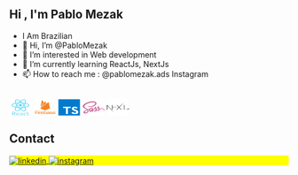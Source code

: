 ## Hi , I'm Pablo Mezak

-  I Am Brazilian
- 👋 Hi, I’m @PabloMezak
- 👀 I’m interested in Web development
- 🌱 I’m currently learning ReactJs, NextJs
- 📫 How to reach me : @pablomezak.ads Instagram

<!---
PabloMezak/PabloMezak is a ✨ special ✨ repository because its `README.md` (this file) appears on your GitHub profile.
You can click the Preview link to take a look at your changes.
--->
  <div style="display: inline_block"><br>
    <img align="center" alt="Pablo-Js" height="30" width="40" src="https://github.com/devicons/devicon/blob/master/icons/react/react-original-wordmark.svg">
    <img align="center" alt="Pablo-Js" height="30" width="40" src="https://github.com/devicons/devicon/blob/master/icons/firebase/firebase-plain-wordmark.svg">
 <img align="center" alt="Pablo-Js" height="30" width="40" src="https://github.com/devicons/devicon/blob/master/icons/typescript/typescript-original.svg">
 <img align="center" alt="Pablo-Js" height="30" width="40" src="https://github.com/devicons/devicon/blob/master/icons/sass/sass-original.svg">
    
 <img align="center" alt="Pablo-Js" height="30" width="40" src="https://github.com/devicons/devicon/blob/master/icons/nextjs/nextjs-original-wordmark.svg">

    
## Contact

<p align="left" style="background:yellow">
<a href="https://linkedin.com/in/" target="_blank">
  <img align="center" src="https://img.shields.io/badge/-pablomezak-05122A?style=flat&logo=linkedin" alt="linkedin"/>
</a>
<a href="https://www.instagram.com/pablomezak.ads" target="_blank">
 <img align="center" src="https://img.shields.io/badge/-pablomezak-05122A?style=flat&logo=instagram" alt="instagram"/>
</a>
</p>
